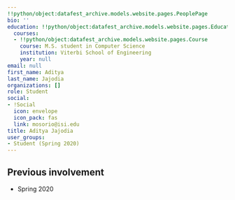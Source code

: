 ```yaml
---
!!python/object:datafest_archive.models.website.pages.PeoplePage
bio: ''
education: !!python/object:datafest_archive.models.website.pages.Education
  courses:
  - !!python/object:datafest_archive.models.website.pages.Course
    course: M.S. student in Computer Science
    institution: Viterbi School of Engineering
    year: null
email: null
first_name: Aditya
last_name: Jajodia
organizations: []
role: Student
social:
- !Social
  icon: envelope
  icon_pack: fas
  link: mosorio@isi.edu
title: Aditya Jajodia
user_groups:
- Student (Spring 2020)
---
```



## Previous involvement

* Spring 2020

